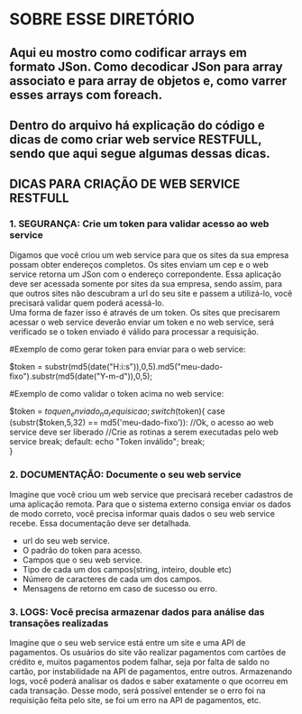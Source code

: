 SOBRE ESSE DIRETÓRIO
====================

## Aqui eu mostro como codificar arrays em formato JSon. Como decodicar JSon para array associato e para array de objetos e, como varrer esses arrays com foreach.

## Dentro do arquivo há explicação do código e dicas de como criar web service RESTFULL, sendo que aqui segue algumas dessas dicas.

## DICAS PARA CRIAÇÃO DE WEB SERVICE RESTFULL

### 1. SEGURANÇA: Crie um token para validar acesso ao web service
  Digamos que você criou um web service para que os sites da sua empresa possam obter endereços completos. Os sites enviam um cep e o web service retorna um JSon com o endereço correpondente.
  Essa aplicação deve ser acessada somente por sites da sua empresa, sendo assim, para que outros sites não descubram a url do seu site e passem a utilizá-lo, você precisará validar quem poderá acessá-lo.	
  Uma forma de fazer isso é através de um token.
  Os sites que precisarem acessar o web service deverão enviar um token e no web service, será verificado se o token enviado é válido para processar a requisição.
  
  #Exemplo de como gerar token para enviar para o web service:
  
  $token = substr(md5(date("H:i:s")),0,5).md5("meu-dado-fixo").substr(md5(date("Y-m-d")),0,5);

  #Exemplo de como validar o token acima no web service:
  
  $token = $toquen_enviado_na_requisicao;
  switch($token){
	case (substr($token,5,32) == md5('meu-dado-fixo')):
		//Ok, o acesso ao web service deve ser liberado
		//Crie as rotinas a serem executadas pelo web service 
		break;
	default:
		echo "Token inválido";
		break;		
  }


### 2. DOCUMENTAÇÃO: Documente o seu web service
  Imagine que você criou um web service que precisará receber cadastros de uma aplicação remota.
  Para que o sistema externo consiga enviar os dados de modo correto, você precisa informar quais dados o seu web service recebe.
  Essa documentação deve ser detalhada. 
  - url do seu web service.
  - O padrão do token para acesso.
  - Campos que o seu web service.
  - Tipo de cada um dos campos(string, inteiro, double etc)
  - Número de caracteres de cada um dos campos.
  - Mensagens de retorno em caso de sucesso ou erro. 

### 3. LOGS: Você precisa armazenar dados para análise das transações realizadas
  Imagine que o seu web service está entre um site e uma API de pagamentos.
  Os usuários do site vão realizar pagamentos com cartões de crédito e, muitos pagamentos podem falhar, seja por falta de saldo no cartão, por instabilidade na API de pagamentos, entre outros.
  Armazenando logs, você poderá analisar os dados e saber exatamente o que ocorreu em cada transação. Desse modo, será possível entender se o erro foi na requisição feita pelo site, se foi um erro na API de pagamentos, etc.


